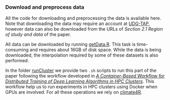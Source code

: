 ### Download and preprocess data
All the code for downloading and preprocessing the data is available here. Note that downloading the data may require an account at [UDG-TAP](http://meteo.unican.es/udg-tap/home), however data can also be downloaded from the URLs of *Section 2.1 Region of study and data* of the paper.

All data can be downloaded by running [getData.R](). This task is time-consuming and requires about 16GB of disk space. While the data is being downloaded, the interpolation required by some of these datasets is also performed.

In the folder [runCluster]() we provide two `.sh` scripts to run this part of the paper following the workflow developed in [*A Container-Based Workflow for Distributed Training of Deep Learning Algorithms in HPC Clusters*](https://arxiv.org/abs/2208.02498). This workflow help us to run experiments in HPC clusters using Docker when GPUs are involved. For all these operations we rely on [climate4R](https://github.com/SantanderMetGroup/climate4R).